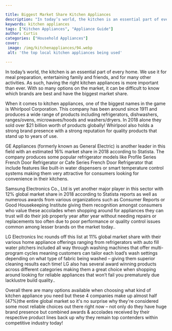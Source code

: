 ```yaml
---

title: Biggest Market Share Kitchen Appliances
description: "In today’s world, the kitchen is an essential part of every home. We use it for meal preparation, entertaining family and friends,...learn more"
keywords: kitchen appliances
tags: ["Kitchen Appliances", "Appliance Guide"]
author: Curtis
categories: ["Household Appliances"]
cover: 
 image: /img/kitchenappliances/94.webp
 alt: 'the top local kitchen appliances being used'

---
```


In today’s world, the kitchen is an essential part of every home. We use it for meal preparation, entertaining family and friends, and for many other activities. As such, having the right kitchen appliances is more important than ever. With so many options on the market, it can be difficult to know which brands are best and have the biggest market share. 

When it comes to kitchen appliances, one of the biggest names in the game is Whirlpool Corporation. This company has been around since 1911 and produces a wide range of products including refrigerators, dishwashers, ranges/ovens, microwaves/hoods and washers/dryers. In 2018 alone they sold over $21 billion worth of products globally! Whirlpool also holds a strong brand presence with a strong reputation for quality products that stand up to years of use. 

GE Appliances (formerly known as General Electric) is another leader in this field with an estimated 16% market share in 2018 according to Statista. The company produces some popular refrigerator models like Profile Series French Door Refrigerator or Cafe Series French Door Refrigerator that include features like built-in water dispensers or smart temperature control systems making them very attractive for consumers looking for convenience in their kitchens. 

Samsung Electronics Co., Ltd is yet another major player in this sector with 12% global market share in 2018 according to Statista reports as well as numerous awards from various organizations such as Consumer Reports or Good Housekeeping Institute giving them recognition amongst consumers who value these accolades when shopping around for appliances they can trust will do their job properly year after year without needing repairs or replacements too often due to poor performance or quality control issues common among lesser brands on the market today.. 

LG Electronics Inc rounds off this list at 11% global market share with their various home appliance offerings ranging from refrigerators with auto fill water pitchers included all way through washing machines that offer multi-program cycles meaning customers can tailor each load’s wash settings depending on what type of fabric being washed – giving them superior cleaning results each time! LG also has several award winning products across different categories making them a great choice when shopping around looking for reliable appliances that won’t fail you prematurely due lacklustre build quality.. 

Overall there are many options available when choosing what kind of kitchen appliance you need but these 4 companies make up almost half (47%)the entire global market so it's no surprise why they're considered some most reliable choices out there right now – not only do they have huge brand presence but combined awards & accolades received by their respective product lines back up why they remain top contenders within competitive industry today!
